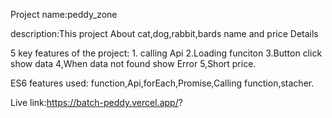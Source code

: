  Project name:peddy_zone

description:This project About cat,dog,rabbit,bards  name and price Details

 5 key features of the project: 1. calling Api 2.Loading funciton 3.Button click show data 4,When data not found show Error 5,Short price.

ES6 features used: function,Api,forEach,Promise,Calling function,stacher.


Live link:https://batch-peddy.vercel.app/?
